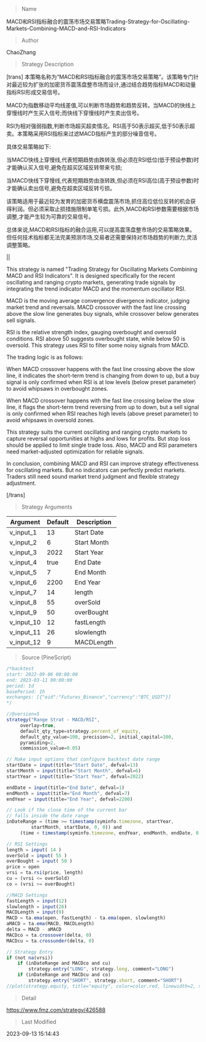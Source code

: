 
> Name

MACD和RSI指标融合的震荡市场交易策略Trading-Strategy-for-Oscillating-Markets-Combining-MACD-and-RSI-Indicators

> Author

ChaoZhang

> Strategy Description

[trans] 
本策略名称为“MACD和RSI指标融合的震荡市场交易策略”。该策略专门针对最近较为扩张的加密货币震荡盘整市场而设计,通过结合趋势指标MACD和动量指标RSI形成交易信号。

MACD为指数移动平均线差值,可以判断市场趋势和趋势反转。当MACD的快线上穿慢线时产生买入信号;而快线下穿慢线时产生卖出信号。

RSI为相对强弱指数,判断市场超买超卖情况。RSI高于50表示超买,低于50表示超卖。本策略采用RSI指标来过滤MACD指标产生的部分噪音信号。

具体交易策略如下:

当MACD快线上穿慢线,代表短期趋势由跌转涨,但必须在RSI低位(低于预设参数)时才能确认买入信号,避免在超买区域反转带来亏损;

当MACD快线下穿慢线,代表短期趋势由涨转跌,但必须在RSI高位(高于预设参数)时才能确认卖出信号,避免在超卖区域反转亏损。

该策略适用于最近较为发育的加密货币横盘震荡市场,抓住高位低位反转的机会获得利润。但必须采取止损措施限制单笔亏损。此外,MACD和RSI参数需要根据市场调整,才能产生较为可靠的交易信号。

总体来说,MACD和RSI指标的融合运用,可以提高震荡盘整市场的交易策略效果。但任何技术指标都无法完美预测市场,交易者还需要保持对市场趋势的判断力,灵活调整策略。


||

This strategy is named "Trading Strategy for Oscillating Markets Combining MACD and RSI Indicators". It is designed specifically for the recent oscillating and ranging crypto markets, generating trade signals by integrating the trend indicator MACD and the momentum oscillator RSI.

MACD is the moving average convergence divergence indicator, judging market trend and reversals. MACD crossover with the fast line crossing above the slow line generates buy signals, while crossover below generates sell signals. 

RSI is the relative strength index, gauging overbought and oversold conditions. RSI above 50 suggests overbought state, while below 50 is oversold. This strategy uses RSI to filter some noisy signals from MACD.

The trading logic is as follows:

When MACD crossover happens with the fast line crossing above the slow line, it indicates the short-term trend is changing from down to up, but a buy signal is only confirmed when RSI is at low levels (below preset parameter) to avoid whipsaws in overbought zones.

When MACD crossover happens with the fast line crossing below the slow line, it flags the short-term trend reversing from up to down, but a sell signal is only confirmed when RSI reaches high levels (above preset parameter) to avoid whipsaws in oversold zones.

This strategy suits the current oscillating and ranging crypto markets to capture reversal opportunities at highs and lows for profits. But stop loss should be applied to limit single trade loss. Also, MACD and RSI parameters need market-adjusted optimization for reliable signals.

In conclusion, combining MACD and RSI can improve strategy effectiveness for oscillating markets. But no indicators can perfectly predict markets. Traders still need sound market trend judgment and flexible strategy adjustment.

[/trans]

> Strategy Arguments



|Argument|Default|Description|
|----|----|----|
|v_input_1|13|Start Date|
|v_input_2|6|Start Month|
|v_input_3|2022|Start Year|
|v_input_4|true|End Date|
|v_input_5|7|End Month|
|v_input_6|2200|End Year|
|v_input_7|14|length|
|v_input_8|55|overSold|
|v_input_9|50|overBought|
|v_input_10|12|fastLength|
|v_input_11|26|slowlength|
|v_input_12|9|MACDLength|


> Source (PineScript)

``` javascript
/*backtest
start: 2022-09-06 00:00:00
end: 2023-03-11 00:00:00
period: 1d
basePeriod: 1h
exchanges: [{"eid":"Futures_Binance","currency":"BTC_USDT"}]
*/

//@version=5
strategy("Range Strat - MACD/RSI", 
     overlay=true,
     default_qty_type=strategy.percent_of_equity,
     default_qty_value=100, precision=2, initial_capital=100,
     pyramiding=2,
     commission_value=0.05)

// Make input options that configure backtest date range
startDate = input(title="Start Date", defval=13)
startMonth = input(title="Start Month", defval=6)
startYear = input(title="Start Year", defval=2022)

endDate = input(title="End Date", defval=1)
endMonth = input(title="End Month", defval=7)
endYear = input(title="End Year", defval=2200)

// Look if the close time of the current bar
// falls inside the date range
inDateRange = (time >= timestamp(syminfo.timezone, startYear,
         startMonth, startDate, 0, 0)) and
     (time < timestamp(syminfo.timezone, endYear, endMonth, endDate, 0, 0))

// RSI Settings
length = input( 14 )
overSold = input( 55 )
overBought = input( 50 )
price = open
vrsi = ta.rsi(price, length)
cu = (vrsi <= overSold)
co = (vrsi >= overBought)

//MACD Settings
fastLength = input(12)
slowlength = input(26)
MACDLength = input(9)
MACD = ta.ema(open, fastLength) - ta.ema(open, slowlength)
aMACD = ta.ema(MACD, MACDLength)
delta = MACD - aMACD
MACDco = ta.crossover(delta, 0)
MACDcu = ta.crossunder(delta, 0)

// Strategy Entry
if (not na(vrsi))
	if (inDateRange and MACDco and cu)
		strategy.entry("LONG", strategy.long, comment="LONG")
	if (inDateRange and MACDcu and co)
		strategy.entry("SHORT", strategy.short, comment="SHORT")
//plot(strategy.equity, title="equity", color=color.red, linewidth=2, style=plot.style_areabr)


```

> Detail

https://www.fmz.com/strategy/426588

> Last Modified

2023-09-13 15:14:43
